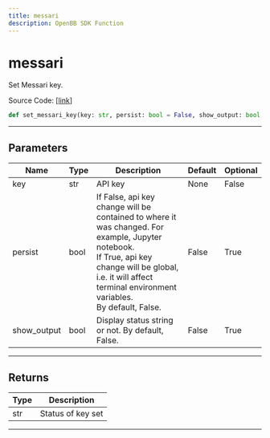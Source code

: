 ```yaml
---
title: messari
description: OpenBB SDK Function
---
```


# messari

Set Messari key.

Source Code: [[link](https://github.com/OpenBB-finance/OpenBBTerminal/tree/main/openbb_terminal/keys_model.py#L2027)]

```python
def set_messari_key(key: str, persist: bool = False, show_output: bool = False) -> str
```

---

## Parameters

| Name | Type | Description | Default | Optional |
| ---- | ---- | ----------- | ------- | -------- |
| key | str | API key | None | False |
| persist | bool | If False, api key change will be contained to where it was changed. For example, Jupyter notebook.<br/>If True, api key change will be global, i.e. it will affect terminal environment variables.<br/>By default, False. | False | True |
| show_output | bool | Display status string or not. By default, False. | False | True |


---

## Returns

| Type | Description |
| ---- | ----------- |
| str | Status of key set |
---

